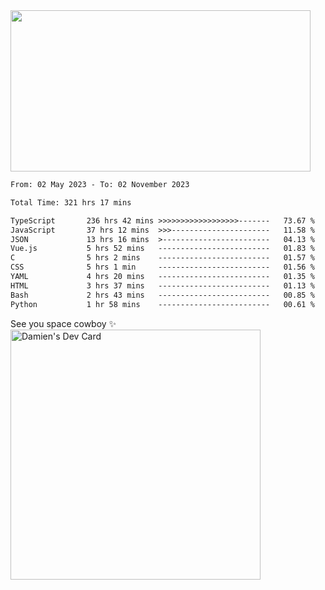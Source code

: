 <img src="https://media.giphy.com/media/11KzOet1ElBDz2/giphy.gif" width="480" height="258" /> 

 <!--START_SECTION:waka-->

```txt
From: 02 May 2023 - To: 02 November 2023

Total Time: 321 hrs 17 mins

TypeScript       236 hrs 42 mins >>>>>>>>>>>>>>>>>>-------   73.67 %
JavaScript       37 hrs 12 mins  >>>----------------------   11.58 %
JSON             13 hrs 16 mins  >------------------------   04.13 %
Vue.js           5 hrs 52 mins   -------------------------   01.83 %
C                5 hrs 2 mins    -------------------------   01.57 %
CSS              5 hrs 1 min     -------------------------   01.56 %
YAML             4 hrs 20 mins   -------------------------   01.35 %
HTML             3 hrs 37 mins   -------------------------   01.13 %
Bash             2 hrs 43 mins   -------------------------   00.85 %
Python           1 hr 58 mins    -------------------------   00.61 %
```

<!--END_SECTION:waka-->
 
 
 <!--
 <p align="center">
           <img src="https://wakatime.com/share/@b21fb822-1b1e-4a56-b3ac-d647f03795fd/3d8fc332-54a6-4d29-9469-965955d6e018.svg"/>
 </p>
 <p align="center">
  <img src="https://wakatime.com/share/@b21fb822-1b1e-4a56-b3ac-d647f03795fd/5d7b153c-4137-40c1-8270-25e516f9619c.svg"/>
 </p>
 -->
See you space cowboy ✨ 
<a href="https://app.daily.dev/damienCrackito"><img src="https://api.daily.dev/devcards/bdfb4da438e94198b16fb9008a873e8e.png?r=ac3" width="400" alt="Damien's Dev Card"/></a>


 
